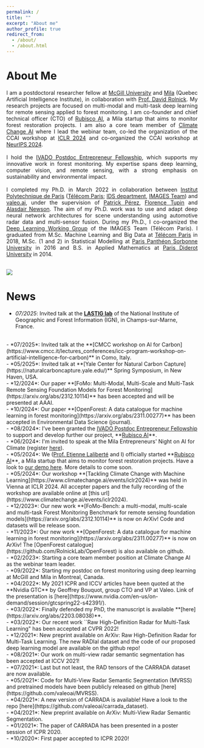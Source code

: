 ```yaml
---
permalink: /
title: ""
excerpt: "About me"
author_profile: true
redirect_from: 
  - /about/
  - /about.html
---
```


About Me
======

<div style="text-align: justify">
I am a postdoctoral researcher fellow at <a href="https://www.mcgill.ca/" target="_blank">McGill University</a> and <a href="https://mila.quebec/" target="_blank">Mila</a> (Quebec Artificial Intelligence Institute), in collaboration with <a href="https://davidrolnick.com/" target="_blank">Prof. David Rolnick</a>. My research projects are focused on multi-modal and multi-task deep learning for remote sensing applied to forest monitoring. I am co-founder and chief technical officer (CTO) of <a href="https://rubisco.ai/" target="_blank">Rubisco AI</a>, a Mila startup that aims to monitor forest restoration projects. I am also a core team member of <a href="https://www.climatechange.ai/" target="_blank">Climate Change AI</a> where I lead the webinar team, co-led the organization of the CCAI workshop at <a href="https://www.climatechange.ai/events/iclr2024" target="_blank">ICLR 2024</a> and co-organized the CCAI workshop at <a href="https://www.climatechange.ai/events/neurips2024" target="_blank">NeurIPS 2024</a>.  
</div>
<br>

<div style="text-align: justify">
I hold the <a href="https://ivado.ca/en/scholarships-and-grants/entrepreneur-postdoc-fellowships/" target="_blank">IVADO Postdoc Entrepreneur Fellowship</a>, which supports my innovative work in forest monitoring. My expertise spans deep learning, computer vision, and remote sensing, with a strong emphasis on sustainability and environmental impact.  
</div>
<br>

<div style="text-align: justify">
I completed my Ph.D. in March 2022 in collaboration between <a href="https://www.ip-paris.fr/en" target="_blank">Institut Polytechnique de Paris</a> (<a href="https://www.telecom-paris.fr/en" target="_blank">Télécom Paris</a>; <a href="https://www.telecom-paris.fr/en/the-school/teaching-research-departments/image-data-signal" target="_blank">IDS department</a>, <a href="https://www.telecom-paris.fr/en/research/labs/information-processing-ltci/teams/image-modeling-analysis-geometry-synthesis/staff" target="_blank">IMAGES Team</a>) and <a href="https://www.valeo.com/en/valeo-ai/" target="_blank">valeo.ai</a>, under the supervision of <a href="https://ptrckprz.github.io/" target="_blank">Patrick Pérez</a>, <a href="https://perso.telecom-paristech.fr/tupin/" target="_blank">Florence Tupin</a> and  <a href="https://sites.google.com/site/alasdairnewson/" target="_blank">Alasdair Newson</a>. The aim of my Ph.D. work was to use and adapt deep neural network architectures for scene understanding using automotive radar data and multi-sensor fusion.
During my Ph.D., I co-organized the <a href="https://dlwgtelecomparis.github.io/" target="_blank">Deep Learning Working Group</a> of the IMAGES Team (Télécom Paris).
I graduated from M.Sc. Machine Learning and Big Data at <a href="https://www.telecom-paris.fr/en" target="_blank">Télécom Paris</a> in 2018, M.Sc. (1 and 2) in Statistical Modelling at <a href="https://www.pantheonsorbonne.fr/" target="_blank">Paris Panthéon Sorbonne University</a> in 2016 and B.S. in Applied Mathematics at <a href="https://u-paris.fr/" target="_blank">Paris Diderot University</a> in 2014.
</div>

<br><img src='/images/quebec_forest.JPG'><br>




News
======
- *07/2025*: Invited talk at the **[LASTIG lab](https://www.umr-lastig.fr/)** of the National Institute of Geographic and Forest Information (IGN), in Champs-sur-Marne, France.  
<br>
- *07/2025*: Invited talk at the **[CMCC workshop on AI for Carbon](https://www.cmcc.it/lectures_conferences/icc-program-workshop-on-artificial-intelligence-for-carbon)** in Como, Italy.  
<br>
- *05/2025*: Invited talk at **[Yale Center for Natural Carbon Capture](https://naturalcarboncapture.yale.edu/)** Spring Symposium, in New Haven, USA.  
<br>  
- *12/2024*: Our paper **[FoMo: Multi-Modal, Multi-Scale and Multi-Task Remote Sensing Foundation Models for Forest Monitoring](https://arxiv.org/abs/2312.10114)** has been accepted and will be presented at AAAI.  
<br>  
- *10/2024*: Our paper **[OpenForest: A data catalogue for machine learning in forest monitoring](https://arxiv.org/abs/2311.00277)** has been accepted in Environmental Data Science (journal).  
<br>  
- *08/2024*: I’ve been granted the <a href="https://ivado.ca/en/scholarships-and-grants/entrepreneur-postdoc-fellowships/" target="_blank">IVADO Postdoc Entrepreneur Fellowship</a> to support and develop further our project, **<a href="https://rubisco.ai/" target="_blank">Rubisco AI</a>**.  
<br>  
- *06/2024*: I'm invited to speak at the Mila Entrepreneurs' Night on AI for Climate (register <a href="https://partiful.com/e/YRJ4tsVESgqx0Uc7HViq" target="_blank">here</a>).  
<br>  
- *05/2024*: We (<a href="https://irbv.umontreal.ca/le-personnel/etienne-laliberte/?lang=en" target="_blank">Prof. Etienne Laliberté</a> and I) officially started **<a href="https://rubisco.ai/" target="_blank">Rubisco AI</a>**, a Mila startup that aims to monitor forest restoration projects. Have a look to <a href="https://rubisco.ai/demo/" target="_blank">our demo here</a>. More details to come soon.  
<br>  
- *05/2024*: Our workshop **[Tackling Climate Change with Machine Learning](https://www.climatechange.ai/events/iclr2024)** was held in Vienna at ICLR 2024. All accepter papers and the fully recording of the workshop are available online at [this url](https://www.climatechange.ai/events/iclr2024).  
<br>  
- *12/2023*: Our new work **[FoMo-Bench: a multi-modal, multi-scale and multi-task Forest Monitoring Benchmark for remote sensing foundation models](https://arxiv.org/abs/2312.10114)** is now on ArXiv! Code and datasets will be release soon.  
<br>  
- *11/2023*: Our new work **[OpenForest: A data catalogue for machine learning in forest monitoring](https://arxiv.org/abs/2311.00277)** is now on ArXiv! The [OpenForest catalogue](https://github.com/RolnickLab/OpenForest) is also available on github.  
<br>  
- *02/2023*: Starting a core team member position at Climate Change AI as the webinar team leader.  
<br>
- *09/2022*: Starting my postdoc on forest monitoring using deep learning at McGill and Mila in Montreal, Canada.  
<br>
- *04/2022*: My 2021 ICPR and ICCV articles have been quoted at the **Nvidia GTC** by Geoffrey Bouquot, group CTO and VP at Valeo. Link of the presentation is [here](https://www.nvidia.com/en-us/on-demand/session/gtcspring22-s42391/).  
<br>
- *03/2022*: Finally defended my PhD, the manuscript is available **[here](https://arxiv.org/abs/2203.08038)**.  
<br>
- *03/2022*: Our recent work ``Raw High-Definition Radar for Multi-Task Learning" has been accepted at CVPR 2022!  
<br>
- *12/2021*: New preprint available on ArXiv: Raw High-Definition Radar for Multi-Task Learning. The new RADIal dataset and the code of our proposed deep learning model are available on the github repo!  
<br>
- *08/2021*: Our work on multi-view radar semantic segmentation has been accepted at ICCV 2021!  
<br>
- *07/2021*: Last but not least, the RAD tensors of the CARRADA dataset are now available.  
<br>
- *05/2021*: Code for Multi-View Radar Semantic Segmentation (MVRSS) and pretrained models have been publicly released on github [here](https://github.com/valeoai/MVRSS).  
<br>
- *04/2021*: A new version of CARRADA is available! Have a look to the repo [here](https://github.com/valeoai/carrada_dataset).  
<br>
- *04/2021*: New preprint available on ArXiv: Multi-View Radar Semantic Segmentation.  
<br>
- *01/2021*: The paper of CARRADA has been presented in a poster session of ICPR 2020.  
<br>
- *10/2020*: First paper accepted to ICPR 2020!  


